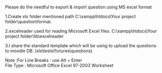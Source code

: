 

Please do the needful to export & import question using MS excel format

1.Create xls folder mentioned path C:\xampp\htdocs\Your project folder\question\format.

2.excelreader used for reading Microsoft Excel files. C:\xampp\htdocs\Your project folder\lib\excelreader

3.I share the standard template which  will be using to upload the questions to moodle DB.
(xls\tests\fixtures\questions)

Note :For Line Breaks : use  Alt + Enter  
       File Type : Microsoft Office Excel 97-2003 Worksheet
